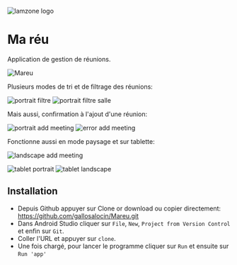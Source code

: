 ![lamzone logo](https://user-images.githubusercontent.com/49925096/76612024-c6ad7400-651b-11ea-8b4f-55a83f0ef4b0.png)

# Ma réu
Application de gestion de réunions.

![Mareu](https://user-images.githubusercontent.com/49925096/76619765-f06e9700-652b-11ea-8f13-580d38c917d8.gif)

Plusieurs modes de tri et de filtrage des réunions:

![portrait filtre ](https://user-images.githubusercontent.com/49925096/76686294-ab755e00-661a-11ea-88e1-a3231e627001.png) ![portrait filtre salle](https://user-images.githubusercontent.com/49925096/76686299-b3cd9900-661a-11ea-9f32-a749e4b1502f.png)

Mais aussi, confirmation à l'ajout d'une réunion:

![portrait add meeting](https://user-images.githubusercontent.com/49925096/76686326-db246600-661a-11ea-93b1-4999a9feddbd.png)
![error add meeting](https://user-images.githubusercontent.com/49925096/76686328-dd86c000-661a-11ea-9502-d432cb8acaa6.png)


Fonctionne aussi en mode paysage et sur tablette:

![landscape add meeting](https://user-images.githubusercontent.com/49925096/76686346-fabb8e80-661a-11ea-9817-a83b7c6bdc09.png)

![tablet portrait](https://user-images.githubusercontent.com/49925096/76686361-0a3ad780-661b-11ea-9fe4-5ecef25999b5.png)
![tablet landscape](https://user-images.githubusercontent.com/49925096/76686365-0ad36e00-661b-11ea-9f5a-002f72a7e828.png)



## Installation
- Depuis Github appuyer sur Clone or download ou copier directement: https://github.com/gallosalocin/Mareu.git
- Dans Android Studio cliquer sur `File`, `New`, `Project from Version Control` et enfin sur `Git`.
- Coller l'URL et appuyer sur `clone`.
- Une fois chargé, pour lancer le programme cliquer sur `Run` et ensuite sur `Run 'app'`
